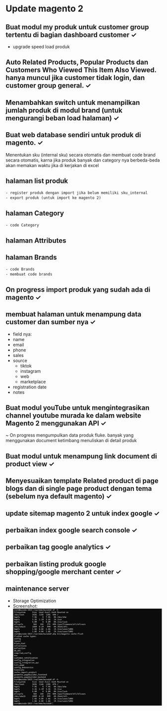 
# Update magento 2


## Buat modul my produk untuk customer group tertentu di bagian dashboard customer ✓
- upgrade speed load produk 
## Auto Related Products, Popular Products dan Customers Who Viewed This Item Also Viewed. hanya muncul jika customer tidak login, dan customer group general. ✓
## Menambahkan switch untuk menampilkan jumlah produk di modul brand (untuk mengurangi beban load halaman) ✓


## Buat web database sendiri untuk produk di magento. ✓
Menentukan sku (internal sku) secara otomatis dan membuat code brand secara otomatis, karna jika produk banyak dan category nya berbeda-beda akan memakan waktu jika di kerjakan di excel
  ## halaman list produk
    - register produk dengan import jika belum memiliki sku_internal
    - export produk (untuk import ke magento 2)
  ## halaman Category
    - code Category
  ## halaman Attributes
  ## halaman Brands
    - code Brands
    - membuat code brands
  
## On progress import produk yang sudah ada di magento ✓
## membuat halaman untuk menampung data customer dan sumber nya ✓
- field nya:
- name
- email
- phone	
- sales
- source 
  - tiktok
  - instagram
  - web
  - marketplace
- registration date
- notes


## Buat modul youTube untuk mengintegrasikan channel youtube murada ke dalam website Magento 2 menggunakan API ✓
~ On progress mengumpulkan data produk fluke.
	banyak yang menggunakan document ketimbang menuliskan di detail produk
## Buat modul untuk menampung link document di product view ✓
## Menyesuaikan template Related product di page blogs dan di single page product dengan tema (sebelum nya default magento) ✓
## update sitemap magento 2 untuk index google ✓
## perbaikan index google search console ✓
## perbaikan tag google analytics ✓
## perbaikan listing produk google shopping/google merchant center ✓

## maintenance server
  - Storage Optimization
  - Screenshot:
  ![Dashboard Produk](./images/Screenshot_2024-11-08_110427.png)


